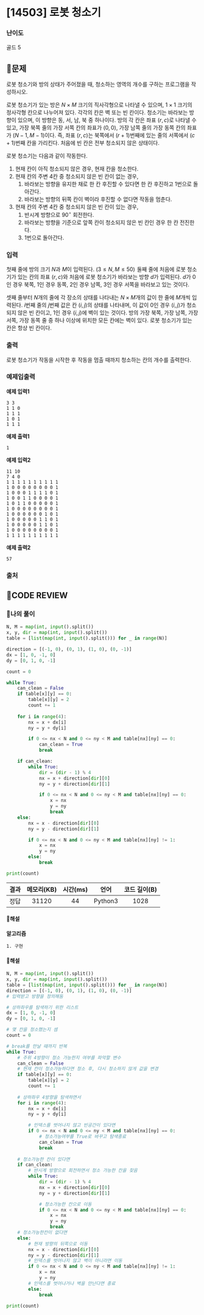 # [14503] 로봇 청소기

### **난이도**
골드 5
## **📝문제**
로봇 청소기와 방의 상태가 주어졌을 때, 청소하는 영역의 개수를 구하는 프로그램을 작성하시오.

로봇 청소기가 있는 방은 
$N \times M$ 크기의 직사각형으로 나타낼 수 있으며, 
$1 \times 1$ 크기의 정사각형 칸으로 나누어져 있다. 각각의 칸은 벽 또는 빈 칸이다. 청소기는 바라보는 방향이 있으며, 이 방향은 동, 서, 남, 북 중 하나이다. 방의 각 칸은 좌표 
$(r, c)$로 나타낼 수 있고, 가장 북쪽 줄의 가장 서쪽 칸의 좌표가 
$(0, 0)$, 가장 남쪽 줄의 가장 동쪽 칸의 좌표가 
$(N-1, M-1)$이다. 즉, 좌표 
$(r, c)$는 북쪽에서 
$(r+1)$번째에 있는 줄의 서쪽에서 
$(c+1)$번째 칸을 가리킨다. 처음에 빈 칸은 전부 청소되지 않은 상태이다.

로봇 청소기는 다음과 같이 작동한다.

1. 현재 칸이 아직 청소되지 않은 경우, 현재 칸을 청소한다.
2. 현재 칸의 주변 $4$칸 중 청소되지 않은 빈 칸이 없는 경우,
   1. 바라보는 방향을 유지한 채로 한 칸 후진할 수 있다면 한 칸 후진하고 1번으로 돌아간다.
   2. 바라보는 방향의 뒤쪽 칸이 벽이라 후진할 수 없다면 작동을 멈춘다.
3. 현재 칸의 주변 $4$칸 중 청소되지 않은 빈 칸이 있는 경우,
   1. 반시계 방향으로 $90^\circ$ 회전한다.
   2. 바라보는 방향을 기준으로 앞쪽 칸이 청소되지 않은 빈 칸인 경우 한 칸 전진한다.
   3. 1번으로 돌아간다.

### **입력**
첫째 줄에 방의 크기 
$N$과 
$M$이 입력된다. 
$(3 \le N, M \le 50)$  둘째 줄에 처음에 로봇 청소기가 있는 칸의 좌표 
$(r, c)$와 처음에 로봇 청소기가 바라보는 방향 
$d$가 입력된다. 
$d$가 
$0$인 경우 북쪽, 
$1$인 경우 동쪽, 
$2$인 경우 남쪽, 
$3$인 경우 서쪽을 바라보고 있는 것이다.

셋째 줄부터 
$N$개의 줄에 각 장소의 상태를 나타내는 
$N \times M$개의 값이 한 줄에 
$M$개씩 입력된다. 
$i$번째 줄의 
$j$번째 값은 칸 
$(i, j)$의 상태를 나타내며, 이 값이 
$0$인 경우 
$(i, j)$가 청소되지 않은 빈 칸이고, 
$1$인 경우 
$(i, j)$에 벽이 있는 것이다. 방의 가장 북쪽, 가장 남쪽, 가장 서쪽, 가장 동쪽 줄 중 하나 이상에 위치한 모든 칸에는 벽이 있다. 로봇 청소기가 있는 칸은 항상 빈 칸이다.
### **출력**
로봇 청소기가 작동을 시작한 후 작동을 멈출 때까지 청소하는 칸의 개수를 출력한다.
### **예제입출력**

**예제 입력1**

```
3 3
1 1 0
1 1 1
1 0 1
1 1 1
```

**예제 출력1**

```
1
```

**예제 입력2**

```
11 10
7 4 0
1 1 1 1 1 1 1 1 1 1
1 0 0 0 0 0 0 0 0 1
1 0 0 0 1 1 1 1 0 1
1 0 0 1 1 0 0 0 0 1
1 0 1 1 0 0 0 0 0 1
1 0 0 0 0 0 0 0 0 1
1 0 0 0 0 0 0 1 0 1
1 0 0 0 0 0 1 1 0 1
1 0 0 0 0 0 1 1 0 1
1 0 0 0 0 0 0 0 0 1
1 1 1 1 1 1 1 1 1 1
```

**예제 출력2**

```
57
```

### **출처**

## **🧐CODE REVIEW**

### **🧾나의 풀이**

```python
N, M = map(int, input().split())
x, y, dir = map(int, input().split())
table = [list(map(int, input().split())) for _ in range(N)]

direction = [(-1, 0), (0, 1), (1, 0), (0, -1)]
dx = [1, 0, -1, 0]
dy = [0, 1, 0, -1]

count = 0

while True:
    can_clean = False
    if table[x][y] == 0:
        table[x][y] = 2
        count += 1
    
    for i in range(4):
        nx = x + dx[i]
        ny = y + dy[i]

        if 0 <= nx < N and 0 <= ny < M and table[nx][ny] == 0:
            can_clean = True
            break

    if can_clean:
        while True:
            dir = (dir - 1) % 4
            nx = x + direction[dir][0]
            ny = y + direction[dir][1]

            if 0 <= nx < N and 0 <= ny < M and table[nx][ny] == 0:
                x = nx
                y = ny
                break
    else:
        nx = x - direction[dir][0]
        ny = y - direction[dir][1]

        if 0 <= nx < N and 0 <= ny < M and table[nx][ny] != 1:
            x = nx
            y = ny
        else:
            break

print(count)
```

결과	| 메모리(KB) |	시간(ms) |	언어 |	코드 길이(B)
:----:|:-----:|:-----:|:-----:|:--------:
정답|31120|44|Python3|1028
#### **📝해설**

**알고리즘**
```
1. 구현
```
#### **📝해설**

```python
N, M = map(int, input().split())
x, y, dir = map(int, input().split())
table = [list(map(int, input().split())) for _ in range(N)]
direction = [(-1, 0), (0, 1), (1, 0), (0, -1)]
# 입력받고 방향을 정의해둠

# 상하좌우를 탐색하기 위한 리스트
dx = [1, 0, -1, 0]
dy = [0, 1, 0, -1]

# 몇 칸을 청소했는지 셈
count = 0

# break를 만날 때까지 반복
while True:
    # 주위 4방향이 청소 가능한지 여부를 파악할 변수
    can_clean = False
    # 현재 칸이 청소가능하다면 청소 후, 다시 청소하지 않게 값을 변경
    if table[x][y] == 0:
        table[x][y] = 2
        count += 1
    
    # 상하좌우 4방향을 탐색하면서
    for i in range(4):
        nx = x + dx[i]
        ny = y + dy[i]

        # 인덱스를 벗어나지 않고 빈공간이 있다면
        if 0 <= nx < N and 0 <= ny < M and table[nx][ny] == 0:
            # 청소가능여부를 True로 바꾸고 탐색종료
            can_clean = True
            break
        
    # 청소가능한 칸이 있다면
    if can_clean:
        # 반시계 방향으로 회전하면서 청소 가능한 칸을 찾음
        while True:
            dir = (dir - 1) % 4
            nx = x + direction[dir][0]
            ny = y + direction[dir][1]

            # 청소가능한 칸으로 이동
            if 0 <= nx < N and 0 <= ny < M and table[nx][ny] == 0:
                x = nx
                y = ny
                break
    # 청소가능한칸이 없다면
    else:
        # 현재 방향의 뒤쪽으로 이동
        nx = x - direction[dir][0]
        ny = y - direction[dir][1]
        # 인덱스를 벗어나지 않고 벽이 아니라면 이동
        if 0 <= nx < N and 0 <= ny < M and table[nx][ny] != 1:
            x = nx
            y = ny
        # 인덱스를 벗어나거나 벽을 만난다면 종료
        else:
            break

print(count)
```